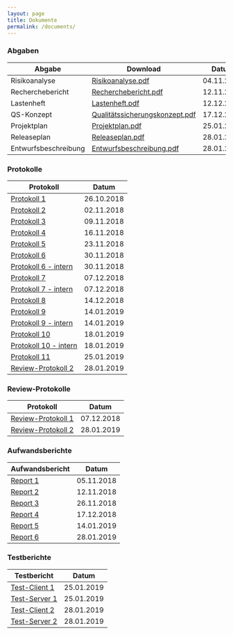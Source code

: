 ```yaml
---
layout: page
title: Dokumente
permalink: /documents/
---
```


### Abgaben

| Abgabe                | Download                                                         | Datum      |
|-----------------------|------------------------------------------------------------------|------------|
| Risikoanalyse         | [Risikoanalyse.pdf](Risikoanalyse.pdf)                           | 04.11.2018 |
| Recherchebericht      | [Recherchebericht.pdf](Recherchebericht.pdf)                     | 12.11.2018 |
| Lastenheft            | [Lastenheft.pdf](Lastenheft.pdf)                                 | 12.12.2018 |
| QS-Konzept            | [Qualitätssicherungskonzept.pdf](Qualitätssicherungskonzept.pdf) | 17.12.2018 |
| Projektplan           | [Projektplan.pdf](Projektplan.pdf)                               | 25.01.2019 |
| Releaseplan           | [Releaseplan.pdf](Releaseplan.pdf)                               | 28.01.2019 |
| Entwurfsbeschreibung  | [Entwurfsbeschreibung.pdf](Entwurfsbeschreibung.pdf)             | 28.01.2019 |

### Protokolle

| Protokoll                               | Datum      |
|-----------------------------------------|------------|
| [Protokoll 1](protocol/1/)              | 26.10.2018 |
| [Protokoll 2](protocol/2/)              | 02.11.2018 |
| [Protokoll 3](protocol/3/)              | 09.11.2018 |
| [Protokoll 4](protocol/4/)              | 16.11.2018 |
| [Protokoll 5](protocol/5/)              | 23.11.2018 |
| [Protokoll 6](protocol/6/)              | 30.11.2018 |
| [Protokoll 6 - intern](protocol/6-i/)   | 30.11.2018 |
| [Protokoll 7](protocol/7/)              | 07.12.2018 |
| [Protokoll 7 - intern](protocol/7-i/)   | 07.12.2018 |
| [Protokoll 8](protocol/8/)              | 14.12.2018 |
| [Protokoll 9](protocol/9/)              | 14.01.2019 |
| [Protokoll 9 - intern](protocol/9-i/)   | 14.01.2019 |
| [Protokoll 10](protocol/10/)            | 18.01.2019 |
| [Protokoll 10 - intern](protocol/10-i/) | 18.01.2019 |
| [Protokoll 11](protocol/11/)            | 25.01.2019 |
| [Review-Protokoll 2](protocol-review/2/)| 28.01.2019 |

### Review-Protokolle

| Protokoll                                | Datum      |
|------------------------------------------|------------|
| [Review-Protokoll 1](protocol-review/1/) | 07.12.2018 |
| [Review-Protokoll 2](protocol-review/2/) | 28.01.2019 |

### Aufwandsberichte

| Aufwandsbericht       | Datum      |
|-----------------------|------------|
| [Report 1](report/1/) | 05.11.2018 |
| [Report 2](report/2/) | 12.11.2018 |
| [Report 3](report/3/) | 26.11.2018 |
| [Report 4](report/4/) | 17.12.2018 |
| [Report 5](report/5/) | 14.01.2019 |
| [Report 6](report/6/) | 28.01.2019 |

### Testberichte

| Testbericht                     | Datum      |
|---------------------------------|------------|
| [Test-Client 1](test-client/1/) | 25.01.2019 |
| [Test-Server 1](test-server/1/) | 25.01.2019 |
| [Test-Client 2](test-client/2/) | 28.01.2019 |
| [Test-Server 2](test-server/2/) | 28.01.2019 |